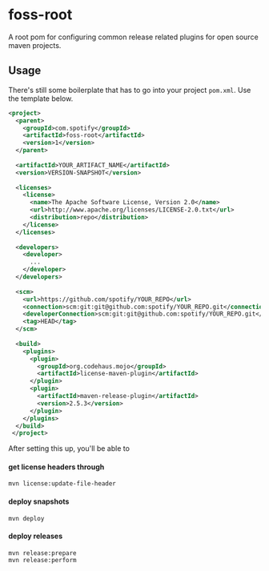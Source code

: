 # foss-root

A root pom for configuring common release related plugins for open source maven projects.

## Usage

There's still some boilerplate that has to go into your project `pom.xml`. Use the template below.

```xml
<project>
  <parent>
    <groupId>com.spotify</groupId>
    <artifactId>foss-root</artifactId>
    <version>1</version>
  </parent>
  
  <artifactId>YOUR_ARTIFACT_NAME</artifactId>
  <version>VERSION-SNAPSHOT</version>
  
  <licenses>
    <license>
      <name>The Apache Software License, Version 2.0</name>
      <url>http://www.apache.org/licenses/LICENSE-2.0.txt</url>
      <distribution>repo</distribution>
    </license>
  </licenses>
  
  <developers>
    <developer>
      ...
    </developer>
  </developers>
  
  <scm>
    <url>https://github.com/spotify/YOUR_REPO</url>
    <connection>scm:git:git@github.com:spotify/YOUR_REPO.git</connection>
    <developerConnection>scm:git:git@github.com:spotify/YOUR_REPO.git</developerConnection>
    <tag>HEAD</tag>
  </scm>
  
  <build>
    <plugins>
      <plugin>
        <groupId>org.codehaus.mojo</groupId>
        <artifactId>license-maven-plugin</artifactId>
      </plugin>
      <plugin>
        <artifactId>maven-release-plugin</artifactId>
        <version>2.5.3</version>
      </plugin>
    </plugins>
  </build>
 </project>
```

After setting this up, you'll be able to


#### get license headers through

```
mvn license:update-file-header
```


#### deploy snapshots

```
mvn deploy
```


#### deploy releases

```
mvn release:prepare
mvn release:perform
``` 
